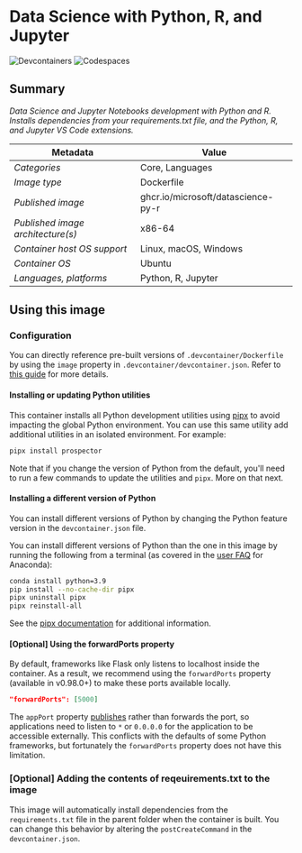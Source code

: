 # Data Science with Python, R, and Jupyter

![Devcontainers](https://img.shields.io/static/v1?style=for-the-badge&message=Devcontainers&color=2496ED&logo=Docker&logoColor=FFFFFF&label=)
![Codespaces](https://img.shields.io/static/v1?style=for-the-badge&message=Codespaces&color=181717&logo=GitHub&logoColor=FFFFFF&label=)

## Summary

*Data Science and Jupyter Notebooks development with Python and R. Installs dependencies from your requirements.txt file, and the Python, R, and Jupyter VS Code extensions.*

| Metadata | Value |  
|----------|-------|
| *Categories* | Core, Languages |
| *Image type* | Dockerfile |
| *Published image* | ghcr.io/microsoft/datascience-py-r |
| *Published image architecture(s)* | x86-64 |
| *Container host OS support* | Linux, macOS, Windows |
| *Container OS* | Ubuntu |
| *Languages, platforms* | Python, R, Jupyter |

## Using this image

### Configuration

You can directly reference pre-built versions of `.devcontainer/Dockerfile` by using the `image` property in `.devcontainer/devcontainer.json`.
Refer to [this guide](https://containers.dev/guide/dockerfile) for more details.

#### Installing or updating Python utilities

This container installs all Python development utilities using [pipx](https://pipxproject.github.io/pipx/) to avoid impacting the global Python environment. You can use this same utility add additional utilities in an isolated environment. For example:

```bash
pipx install prospector
```

Note that if you change the version of Python from the default, you'll need to run a few commands to update the utilities and `pipx`. More on that next.

#### Installing a different version of Python

You can install different versions of Python by changing the Python feature version in the `devcontainer.json` file.

You can install different versions of Python than the one in this image by running the following from a terminal (as covered in the [user FAQ](https://docs.anaconda.com/anaconda/user-guide/faq) for Anaconda):

```bash
conda install python=3.9
pip install --no-cache-dir pipx
pipx uninstall pipx
pipx reinstall-all
```

See the [pipx documentation](https://pipxproject.github.io/pipx/docs/) for additional information.

#### [Optional] Using the forwardPorts property

By default, frameworks like Flask only listens to localhost inside the container. As a result, we recommend using the `forwardPorts` property (available in v0.98.0+) to make these ports available locally.

```json
"forwardPorts": [5000]
```

The `appPort` property [publishes](https://docs.docker.com/config/containers/container-networking/#published-ports) rather than forwards the port, so applications need to listen to `*` or `0.0.0.0` for the application to be accessible externally. This conflicts with the defaults of some Python frameworks, but fortunately the `forwardPorts` property does not have this limitation.

### [Optional] Adding the contents of reqeuirements.txt to the image

This image will automatically install dependencies from the `requirements.txt` file in the parent folder when the container is built. You can change this behavior by altering the `postCreateCommand` in the `devcontainer.json`.
